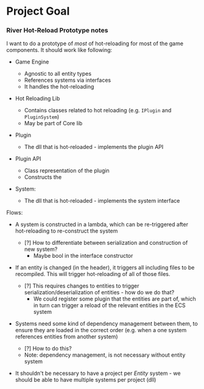 # Project Goal

### River Hot-Reload Prototype notes



I want to do a prototype of *most* of hot-reloading for most of the game components. It should work like following:



- Game Engine 

  - Agnostic to all entity types
  - References systems via interfaces
  - It handles the hot-reloading

- Hot Reloading Lib

  - Contains classes related to hot reloading (e.g. `IPlugin` and `PluginSystem`)
  - May be part of Core lib

- Plugin

  - The dll that is hot-reloaded - implements the plugin API

- Plugin API 

  - Class representation of the plugin
  - Constructs the

- System:

  - The dll that is hot-reloaded - implements the system interface

  

Flows:

- A system is constructed in a lambda, which can be re-triggered after hot-reloading to re-construct the system
  - [?] How to differentiate between serialization and construction of new system?
    - Maybe bool in the interface constructor
- If an entity is changed (in the header), it triggers all including files to be recompiled. This will trigger hot-reloading of all of those files.
  - [?] This requires changes to entities to trigger serialization/deserialization of entities - how do we do that?
    - We could register some plugin that the entities are part of, which in turn can trigger a reload of the relevant entities in the ECS system
- Systems need some kind of dependency management between them, to ensure they are loaded in the correct order (e.g. when a one system references entities from another system)
  - [?] How to do this?
  - Note: dependency management, is not necessary without entity system
  
- It shouldn't be necessary to have a project per *Entity* system - we should be able to have multiple systems per project (dll)